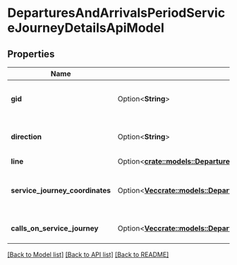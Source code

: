 # DeparturesAndArrivalsPeriodServiceJourneyDetailsApiModel

## Properties

Name | Type | Description | Notes
------------ | ------------- | ------------- | -------------
**gid** | Option<**String**> | 16-digit Västtrafik service journey gid. | [optional]
**direction** | Option<**String**> | A description of the direction. | [optional]
**line** | Option<[**crate::models::DeparturesAndArrivalsPeriodLineDetailsApiModel**](VT.ApiPlaneraResa.Web.V4.Models.DeparturesAndArrivals.LineDetailsApiModel.md)> |  | [optional]
**service_journey_coordinates** | Option<[**Vec<crate::models::DeparturesAndArrivalsPeriodCoordinateApiModel>**](VT.ApiPlaneraResa.Web.V4.Models.DeparturesAndArrivals.CoordinateApiModel.md)> | The coordinates of the service journey. | [optional]
**calls_on_service_journey** | Option<[**Vec<crate::models::DeparturesAndArrivalsPeriodCallDetailsApiModel>**](VT.ApiPlaneraResa.Web.V4.Models.DeparturesAndArrivals.CallDetailsApiModel.md)> | All calls on the service journey. | [optional]

[[Back to Model list]](../README.md#documentation-for-models) [[Back to API list]](../README.md#documentation-for-api-endpoints) [[Back to README]](../README.md)


